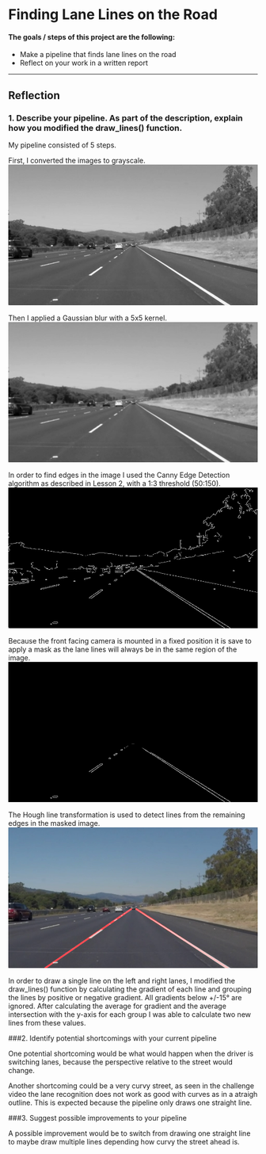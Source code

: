 # Finding Lane Lines on the Road

#### The goals / steps of this project are the following:

* Make a pipeline that finds lane lines on the road
* Reflect on your work in a written report

[//]: # (Image References)
[image1]: ./test_images/solidWhiteRight.jpg "Original"
[image2]: ./test_images_output/solidWhiteRight_01_Grayscale.jpg "Grayscale"
[image3]: ./test_images_output/solidWhiteRight_02_BlurredGray.jpg "Blurred"
[image4]: ./test_images_output/solidWhiteRight_03_Edges.jpg "Edges"
[image5]: ./test_images_output/solidWhiteRight_04_MaskedEdges.jpg "Masked"
[image6]: ./test_images_output/solidWhiteRight_05_Final.jpg "Final"

---

## Reflection

### 1. Describe your pipeline. As part of the description, explain how you modified the draw_lines() function.

My pipeline consisted of 5 steps.

First, I converted the images to grayscale.
![Grayscale][image2]

Then I applied a Gaussian blur with a 5x5 kernel.
![Blurred][image3]

In order to find edges in the image I used the Canny Edge Detection algorithm as described in Lesson 2, with a 1:3 threshold (50:150).
![Edges][image4]

Because the front facing camera is mounted in a fixed position it is save to apply a mask as the lane lines will always be in the same region of the image.
![Masked][image5]

The Hough line transformation is used to detect lines from the remaining edges in the masked image.
![Final][image6]


In order to draw a single line on the left and right lanes, I modified the draw_lines() function by calculating the gradient of each line and grouping the lines by positive or negative gradient. All gradients below +/-15° are ignored. After calculating the average for gradient and the average intersection with the y-axis for each group I was able to calculate two new lines from these values.


###2. Identify potential shortcomings with your current pipeline


One potential shortcoming would be what would happen when the driver is switching lanes, because the perspective relative to the street would change.

Another shortcoming could be a very curvy street, as seen in the challenge video the lane recognition does not work as good with curves as in a atraigh outline. This is expected because the pipeline only draws one straight line.


###3. Suggest possible improvements to your pipeline

A possible improvement would be to switch from drawing one straight line to maybe draw multiple lines depending how curvy the street ahead is.